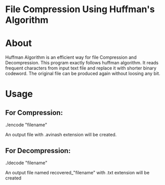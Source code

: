 # File Compression Using Huffman's Algorithm
# About
Huffman Algorithm is an efficient way for file Compression and Decompression. This program exactly follows huffman algorithm. It reads frequent characters from input text file and replace it with shorter binary codeword. The original file can be produced again without loosing any bit.

# Usage
## For Compression:
./encode "filename"

An output file with .avinash extension will be created.
## For Decompression:
./decode "filename"

An output file named recovered_"filename" with .txt extension will be created
